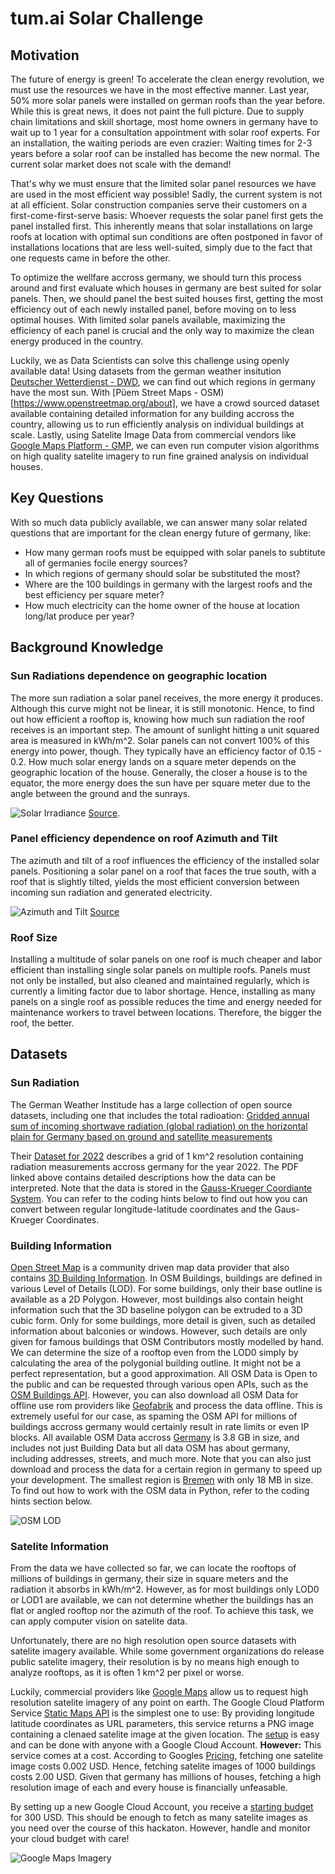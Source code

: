 # tum.ai Solar Challenge

## Motivation

The future of energy is green! To accelerate the clean energy revolution, we must use the resources we have in the most effective manner. Last year, 50% more solar panels were installed on german roofs than the year before. While this is great news, it does not paint the full picture. Due to supply chain limitations and skill shortage, most home owners in germany have to wait up to 1 year for a consultation appointment with solar roof experts. For an installation, the waiting periods are even crazier: Waiting times for 2-3 years before a solar roof can be installed has become the new normal. The current solar market does not scale with the demand!

That's why we must ensure that the limited solar panel resources we have are used in the most efficient way possible! Sadly, the current system is not at all efficient. Solar construction companies serve their customers on a first-come-first-serve basis: Whoever requests the solar panel first gets the panel installed first. This inherently means that solar installations on large roofs at location with optimal sun conditions are often postponed in favor of installations locations that are less well-suited, simply due to the fact that one requests came in before the other. 

To optimize the wellfare accross germany, we should turn this process around and first evaluate which houses in germany are best suited for solar panels. Then, we should panel the best suited houses first, getting the most efficiency out of each newly installed panel, before moving on to less optimal houses. With limited solar panels available, maximizing the efficiency of each panel is crucial and the only way to maximize the clean energy produced in the country. 

Luckily, we as Data Scientists can solve this challenge using openly available data! Using datasets from the german weather insitution [Deutscher Wetterdienst - DWD](https://www.dwd.de/), we can find out which regions in germany have the most sun. With [Püem Street Maps - OSM)[https://www.openstreetmap.org/about], we have a crowd sourced dataset available containing detailed information for any building accross the country, allowing us to run efficiently analysis on individual buildings at scale. Lastly, using Satelite Image Data from commercial vendors like [Google Maps Platform - GMP](https://developers.google.com/maps), we can even run computer vision algorithms on high quality satelite imagery to run fine grained analysis on individual houses. 

## Key Questions

With so much data publicly available, we can answer many solar related questions that are important for the clean energy future of germany, like:

- How many german roofs must be equipped with solar panels to subtitute all of germanies focile energy sources?
- In which regions of germany should solar be substituted the most?
- Where are the 100 buildings in germany with the largest roofs and the best efficiency per square meter?
- How much electricity can the home owner of the house at location long/lat produce per year?

## Background Knowledge

### Sun Radiations dependence on geographic location

The more sun radiation a solar panel receives, the more energy it produces. Although this curve might not be linear, it is still monotonic. Hence, to find out how efficient a rooftop is, knowing how much sun radiation the roof receives is an important step. The amount of sunlight hitting a unit squared area is measured in kWh/m^2. Solar panels can not convert 100% of this energy into power, though. They typically have an efficiency factor of 0.15 - 0.2. How much solar energy lands on a square meter depends on the geographic location of the house. Generally, the closer a house is to the equator, the more energy does the sun have per square meter due to the angle between the ground and the sunrays.

![Solar Irradiance](https://upload.wikimedia.org/wikipedia/commons/5/55/Seasons.too.png)
[Source](https://en.wikipedia.org/wiki/Solar_irradiance#Projection_effect).

### Panel efficiency dependence on roof Azimuth and Tilt

The azimuth and tilt of a roof influences the efficiency of the installed solar panels. Positioning a solar panel on a roof that faces the true south, with a roof that is slightly tilted, yields the most efficient conversion between incoming sun radiation and generated electricity. 

![Azimuth and Tilt](https://i0.wp.com/www.prostarsolar.net/wp-content/uploads/2020/10/Solar-Panel-angle.jpg?resize=1024%2C454&ssl=1)
[Source](https://www.prostarsolar.net/article/how-to-set-solar-panel-angle-to-sun.html)

### Roof Size

Installing a multitude of solar panels on one roof is much cheaper and labor efficient than installing single solar panels on multiple roofs. Panels must not only be installed, but also cleaned and maintained regularly, which is currently a limiting factor due to labor shortage. Hence, installing as many panels on a single roof as possible reduces the time and energy needed for maintenance workers to travel between locations. Therefore, the bigger the roof, the better. 

## Datasets

### Sun Radiation

The German Weather Institude has a large collection of open source datasets, including one that includes the total radioation: [Gridded annual sum of incoming shortwave radiation (global radiation) on the
horizontal plain for Germany based on ground and satellite measurements](https://opendata.dwd.de/climate_environment/CDC/grids_germany/annual/radiation_global/DESCRIPTION_gridsgermany_annual_radiation_global_en.pdf)

Their [Dataset for 2022](https://opendata.dwd.de/climate_environment/CDC/grids_germany/annual/radiation_global/grids_germany_annual_radiation_global_2022.zip) describes a grid of 1 km^2 resolution containing radiation measurements accross germany for the year 2022. The PDF linked above contains detailed descriptions how the data can be interpreted. Note that the data is stored in the [Gauss-Krueger Coordiante System](https://gfzpublic.gfz-potsdam.de/rest/items/item_8827_5/component/file_130038/content). You can refer to the coding hints below to find out how you can convert between regular longitude-latitude coordinates and the Gaus-Krueger Coordinates. 

### Building Information

[Open Street Map](https://www.openstreetmap.org/about/en) is a community driven map data provider that also contains [3D Building Information](https://osmbuildings.org/?lat=48.14907&lon=11.56744&zoom=16.0&tilt=30). 
In OSM Buildings, buildings are defined in various Level of Details (LOD). For some buildings, only their base outline is available as a 2D Polygon. However, most buildings also contain height information such that the 3D baseline polygon can be extruded to a 3D cubic form. Only for some buildings, more detail is given, such as detailed information about balconies or windows. However, such details are only given for famous buildings that OSM Contributors mostly modelled by hand. 
We can determine the size of a rooftop even from the LOD0 simply by calculating the area of the polygonial building outline. It might not be a perfect representation, but a good approximation. 
All OSM Data is Open to the public and can be requested through various open APIs, such as the [OSM Buildings API](https://osmbuildings.org/documentation/data/). 
However, you can also download all OSM Data for offline use rom providers like [Geofabrik](https://download.geofabrik.de/europe.html) and process the data offline. This is extremely useful for our case, as spaming the OSM API for millions of buildings accross germany would certainly result in rate limits or even IP blocks. All available OSM Data accross [Germany](https://download.geofabrik.de/europe/germany.html) is 3.8 GB in size, and includes not just Building Data but all data OSM has about germany, including addresses, streets, and much more. Note that you can also just download and process the data for a certain region in germany to speed up your development. The smallest region is [Bremen](https://download.geofabrik.de/europe/germany/bremen.html) with only 18 MB in size.
To find out how to work with the OSM data in Python, refer to the coding hints section below.

![OSM LOD](https://osmbuildings.org/blog/2018-02-28_level_of_detail/lod.png)

### Satelite Information

From the data we have collected so far, we can locate the rooftops of millions of buildings in germany, their size in square meters and the radiation it absorbs in kWh/m^2. However, as for most buildings only LOD0 or LOD1 are available, we can not determine whether the buildings has an flat or angled rooftop nor the azimuth of the roof. To achieve this task, we can apply computer vision on satelite data. 

Unfortunately, there are no high resolution open source datasets with satelite imagery available. While some government organizations do release public satelite imagery, their resolution is by no means high enough to analyze rooftops, as it is often 1 km^2 per pixel or worse. 

Luckily, commercial providers like [Google Maps](https://developers.google.com/maps/documentation/maps-static/start#MapTypes) allow us to request high resolution satelite imagery of any point on earth. The Google Cloud Platform Service [Static Maps API](https://developers.google.com/maps/documentation/maps-static/start) is the simplest one to use: By providing longitude latitude coordinates as URL parameters, this service returns a PNG image containing a clenaed satelite image at the given location. The [setup](https://developers.google.com/maps/documentation/maps-static/cloud-setup) is easy and can be done with anyone with a Google Cloud Account. **However:** This service comes at a cost. According to Googles [Pricing](https://developers.google.com/maps/documentation/maps-static/usage-and-billing), fetching one satelite image costs 0.002 USD. Hence, fetching satelite images of 1000 buildings costs 2.00 USD. Given that germany has millions of houses, fetching a high resolution image of each and every house is financially unfeasable. 

By setting up a new Google Cloud Account, you receive a [starting budget](https://cloud.google.com/free?hl=de) for 300 USD. This should be enough to fetch as many satelite images as you need over the course of this hackaton. However, handle and monitor your cloud budget with care! 

![Google Maps Imagery](https://maps.googleapis.com/maps/api/staticmap?center=40.714728,-73.998672&zoom=12&maptype=satellite&size=400x400&key=AIzaSyA3kg7YWugGl1lTXmAmaBGPNhDW9pEh5bo&signature=5tyWj9NAOGlFz33nroLk6sV4ASk=)





